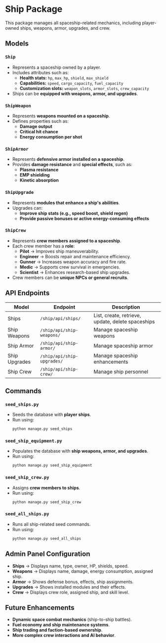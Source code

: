 # Ship Package

This package manages all spaceship-related mechanics, including player-owned ships, weapons, armor, upgrades, and crew.

## Models

### `Ship`
- Represents a spaceship owned by a player.
- Includes attributes such as:
  - **Health stats:** `hp`, `max_hp`, `shield`, `max_shield`
  - **Capabilities:** `speed`, `cargo_capacity`, `fuel_capacity`
  - **Customization slots:** `weapon_slots`, `armor_slots`, `crew_capacity`
- Ships can be **equipped with weapons, armor, and upgrades**.

### `ShipWeapon`
- Represents **weapons mounted on a spaceship**.
- Defines properties such as:
  - **Damage output**
  - **Critical hit chance**
  - **Energy consumption per shot**

### `ShipArmor`
- Represents **defensive armor installed on a spaceship**.
- Provides **damage resistance** and **special effects**, such as:
  - **Plasma resistance**
  - **EMP shielding**
  - **Kinetic absorption**

### `ShipUpgrade`
- Represents **modules that enhance a ship's abilities**.
- Upgrades can:
  - **Improve ship stats (e.g., speed boost, shield regen)**
  - **Provide passive bonuses or active energy-consuming effects**

### `ShipCrew`
- Represents **crew members assigned to a spaceship**.
- Each crew member has a **role**:
  - **Pilot** → Improves ship maneuverability.
  - **Engineer** → Boosts repair and maintenance efficiency.
  - **Gunner** → Increases weapon accuracy and fire rate.
  - **Medic** → Supports crew survival in emergencies.
  - **Scientist** → Enhances research-based ship upgrades.
- Crew members can be **unique NPCs or general recruits**.

## API Endpoints

| **Model**      | **Endpoint**                | **Description**                 |
|---------------|----------------------------|---------------------------------|
| Ships        | `/ship/api/ships/`          | List, create, retrieve, update, delete spaceships |
| Ship Weapons | `/ship/api/ship-weapons/`   | Manage spaceship weapons       |
| Ship Armor   | `/ship/api/ship-armor/`     | Manage spaceship armor         |
| Ship Upgrades | `/ship/api/ship-upgrades/` | Manage spaceship enhancements  |
| Ship Crew    | `/ship/api/ship-crew/`      | Manage ship personnel          |

## Commands

### `seed_ships.py`
- Seeds the database with **player ships**.
- Run using:
  ```bash
  python manage.py seed_ships

### `seed_ship_equipment.py`
- Populates the database with **ship weapons, armor, and upgrades**.
- Run using:
  ```bash
  python manage.py seed_ship_equipment

### `seed_ship_crew.py`
- Assigns **crew members to ships**.
- Run using:
  ```bash
  python manage.py seed_ship_crew

### `seed_all_ships.py`
- Runs all ship-related seed commands.
- Run using:
  ```bash
  python manage.py seed_all_ships

## Admin Panel Configuration

- **Ships** → Displays name, type, owner, HP, shields, speed.
- **Weapons** → Displays name, damage, energy consumption, assigned ship.
- **Armor** → Shows defense bonus, effects, ship assignments.
- **Upgrades** → Shows installed modules and their effects.
- **Crew** → Displays crew role, assigned ship, and skill level.

## Future Enhancements

- **Dynamic space combat mechanics** (ship-to-ship battles).
- **Fuel economy and ship maintenance systems**.
- **Ship trading and faction-based ownership**.
- **More complex crew interactions and AI behavior**.
